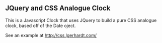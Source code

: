 ## JQuery and CSS Analogue Clock
This is a Javascript Clock that uses JQuery to build a pure CSS analogue clock, based off of the Date oject.

See an example at http://css.lgerhardt.com/